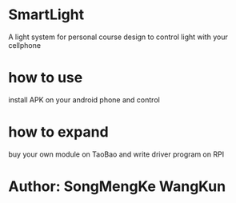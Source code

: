 # SmartLight
A light system for personal course design to control light with your cellphone

how to use
==========

install APK on your android phone and control

how to expand
=============

buy your own module on TaoBao and write driver program on RPI
# Author: SongMengKe WangKun
